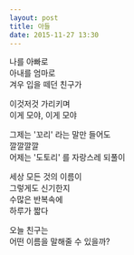 ```yaml
---
layout: post
title: 아들
date: 2015-11-27 13:30
---
```


나를 아빠로    
아내를 엄마로    
겨우 입을 떼던 친구가    
    
이것저것 가리키며    
이게 모야, 이게 모야    
    
그제는 '꼬리' 라는 말만 들어도    
깔깔깔깔    
어제는 '도토리' 를 자랑스레 되풀이    
    
세상 모든 것의 이름이    
그렇게도 신기한지    
수많은 반복속에    
하루가 짧다    
    
오늘 친구는    
어떤 이름을 말해줄 수 있을까?    
